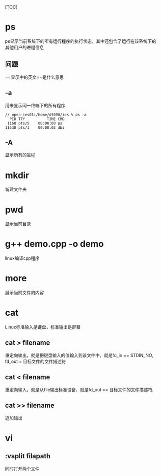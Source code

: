 [TOC]
# ps
ps显示当前系统下的所有运行程序的执行状态，其中还包含了运行在该系统下的其他用户的进程信息
## 问题
==显示中的英文==是什么意思
## -a
用来显示同一终端下的所有程序
```
// open-ies01:/home/d5000/ies % ps -a
  PID TTY          TIME CMD
 1168 pts/5    00:00:00 ps
11638 pts/1    00:00:02 dbi
```
## -A
显示所有的进程

# mkdir
新建文件夹

# pwd
显示当前目录

# g++ demo.cpp -o demo
linux编译cpp程序

# more
展示当前文件的内容

# cat
Linux标准输入是键盘，标准输出是屏幕
## cat > filename
重定向输出，就是把键盘输入的值输入到该文件中，就是fd_in == STDIN_NO, fd_out = 目标文件的文件描述符
## cat < filename
重定向输入，就是从file输出标准设备，就是fd_out == 目标文件的文件描述符;

## cat >> filename
追加输出

# vi
## :vsplit filapath
同时打开两个文件